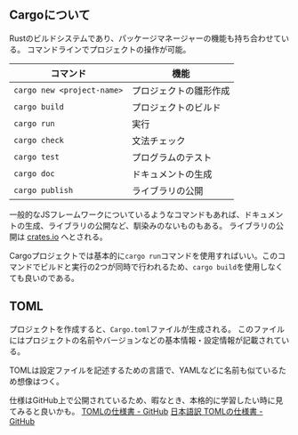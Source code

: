 ## Cargoについて
Rustのビルドシステムであり、パッケージマネージャーの機能も持ち合わせている。
コマンドラインでプロジェクトの操作が可能。

|コマンド|機能|
|---|---|
|`cargo new <project-name>`|プロジェクトの雛形作成|
|`cargo build`|プロジェクトのビルド|
|`cargo run`|実行|
|`cargo check`|文法チェック|
|`cargo test`|プログラムのテスト|
|`cargo doc`|ドキュメントの生成|
|`cargo publish`|ライブラリの公開|

一般的なJSフレームワークについているようなコマンドもあれば、ドキュメントの生成、ライブラリの公開など、馴染みのないものもある。
ライブラリの公開は [crates.io](https://crates.io) へとされる。

Cargoプロジェクトでは基本的に`cargo run`コマンドを使用すればいい。このコマンドでビルドと実行の2つが同時で行われるため、`cargo build`を使用しなくても良いのである。

## TOML
プロジェクトを作成すると、`Cargo.toml`ファイルが生成される。
このファイルにはプロジェクトの名前やバージョンなどの基本情報・設定情報が記載されている。

TOMLは設定ファイルを記述するための言語で、YAMLなどに名前も似ているため想像はつく。

仕様はGitHub上で公開されているため、暇なとき、本格的に学習したい時に見てみると良いかも。
[TOMLの仕様書 - GitHub](https://github.com/toml-lang/toml.io)
[日本語訳 TOMLの仕様書 - GitHub](https://github.com/toml-lang/toml.io/blob/main/specs/ja/v1.0.0.md)

